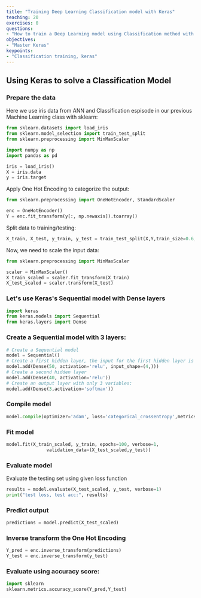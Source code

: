 ```yaml
---
title: "Training Deep Learning Classification model with Keras"
teaching: 20
exercises: 0
questions:
- "How to train a Deep Learning model using Classification method with Keras"
objectives:
- "Master Keras"
keypoints:
- "Classification training, keras"
---
```

## Using Keras to solve a Classification Model

### Prepare the data
Here we use iris data from ANN and Classification espisode in our previous Machine Learning class with sklearn:

```python
from sklearn.datasets import load_iris
from sklearn.model_selection import train_test_split
from sklearn.preprocessing import MinMaxScaler

import numpy as np
import pandas as pd

iris = load_iris()
X = iris.data
y = iris.target
```

Apply One Hot Encoding to categorize the output:

```python
from sklearn.preprocessing import OneHotEncoder, StandardScaler

enc = OneHotEncoder()
Y = enc.fit_transform(y[:, np.newaxis]).toarray()
```

Split data to training/testing:

```python
X_train, X_test, y_train, y_test = train_test_split(X,Y,train_size=0.6,random_state=123)
```

Now, we need to scale the input data:

```python
from sklearn.preprocessing import MinMaxScaler

scaler = MinMaxScaler()
X_train_scaled = scaler.fit_transform(X_train)
X_test_scaled = scaler.transform(X_test)
```

### Let's use Keras's Sequential model with Dense layers

```python
import keras
from keras.models import Sequential
from keras.layers import Dense
```

### Create a Sequential model with 3 layers:

```python
# Create a Sequential model
model = Sequential()
# Create a first hidden layer, the input for the first hidden layer is input layer which has 3 variables:
model.add(Dense(50, activation='relu', input_shape=(4,)))
# Create a second hidden layer
model.add(Dense(40, activation='relu'))
# Create an output layer with only 3 variables:
model.add(Dense(3,activation='softmax'))
```

### Compile model

```python
model.compile(optimizer='adam', loss='categorical_crossentropy',metrics='accuracy')
```

### Fit model

```python
model.fit(X_train_scaled, y_train, epochs=100, verbose=1,
               validation_data=(X_test_scaled,y_test))
```
 
### Evaluate model
Evaluate the testing set using given loss function
```python
results = model.evaluate(X_test_scaled, y_test, verbose=1)
print("test loss, test acc:", results)
```

### Predict output
```python
predictions = model.predict(X_test_scaled)
```

### Inverse transform the One Hot Encoding
```python
Y_pred = enc.inverse_transform(predictions)
Y_test = enc.inverse_transform(y_test)
```

### Evaluate using accuracy score:

```python
import sklearn
sklearn.metrics.accuracy_score(Y_pred,Y_test)
```
